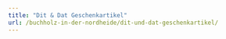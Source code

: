 ```yaml
---
title: "Dit & Dat Geschenkartikel"
url: /buchholz-in-der-nordheide/dit-und-dat-geschenkartikel/
---
```

